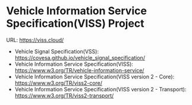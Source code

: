 # Vehicle Information Service Specification(VISS) Project

URL: https://viss.cloud/

- Vehicle Signal Specification(VSS): https://covesa.github.io/vehicle_signal_specification/
- Vehicle Information Service Specification(VISS): https://www.w3.org/TR/vehicle-information-service/
- Vehicle Information Service Specification(VISS version 2 - Core): https://www.w3.org/TR/viss2-core/
- Vehicle Information Service Specification(VISS version 2 - Transport): https://www.w3.org/TR/viss2-transport/